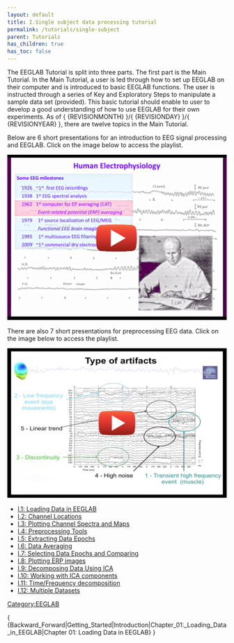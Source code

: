 ```yaml
---
layout: default
title: I.Single subject data processing tutorial
permalink: /tutorials/single-subject
parent: Tutorials
has_children: true
has_toc: false
---
```


The EEGLAB Tutorial is split into three parts. The first part is the
Main Tutorial. In the Main Tutorial, a user is led through how to set up
EEGLAB on their computer and is introduced to basic EEGLAB functions.
The user is instructed through a series of Key and Exploratory Steps to
manipulate a sample data set (provided). This basic tutorial should
enable to user to develop a good understanding of how to use EEGLAB for
their own experiments. As of { {REVISIONMONTH} }/{ {REVISIONDAY} }/{
{REVISIONYEAR} }, there are twelve topics in the Main Tutorial.

Below are 6 short presentations for an introduction to EEG signal
processing and EEGLAB. Click on the image below to access the
playlist.


<a href="https://www.youtube.com/playlist?list=PLXc9qfVbMMN2NksmDeqizCI1z5DJBlqC6"><img src="/assets/images/Icaintro2.png"></a>



There are also 7 short presentations for preprocessing EEG data. Click
on the image below to access the playlist.


<a href="https://www.youtube.com/playlist?list=PLXc9qfVbMMN1ZS3sU2xT2hhfB5PAmuNae"><img src="/assets/images/Icapreproc.png"></a>




-   [I.1: Loading Data in
    EEGLAB](/tutorials/single-subject/loading-data-in-EEGLAB)
-   [I.2: Channel
    Locations](/tutorials/single-subject/channel-locations)
-   [I.3: Plotting Channel Spectra and
    Maps](/tutorials/single-subject/plotting-channel-spectra-and-maps)
-   [I.4: Preprocessing
    Tools](/tutorials/single-subject/preprocessing-tools)
-   [I.5: Extracting Data
    Epochs](/tutorials/single-subject/extracting-data-epochs)
-   [I.6: Data Averaging](/tutorials/single-subject/data-averaging)
-   [I.7: Selecting Data Epochs and
    Comparing](/tutorials/single-subject/selecting-data-epochs-and-comparing)
-   [I.8: Plotting ERP
    images](/tutorials/single-subject/plotting-erp-images)
-   [I.9: Decomposing Data Using
    ICA](/tutorials/single-subject/decomposing-data-using-ICA)
-   [I.10: Working with ICA
    components](tutorials/single-subject/working-with-ICA-components)
-   [I.11: Time/Frequency
    decomposition](/tutorials/single-subject/time-frequency-decomposition)
-   [I.12: Multiple
    Datasets](/tutorials/single-subject/multiple-datasets)

[Category:EEGLAB](/Category:EEGLAB "wikilink")

{
{Backward_Forward\|Getting_Started\|Introduction\|Chapter_01:_Loading_Data_in_EEGLAB\|Chapter
01: Loading Data in EEGLAB} }
